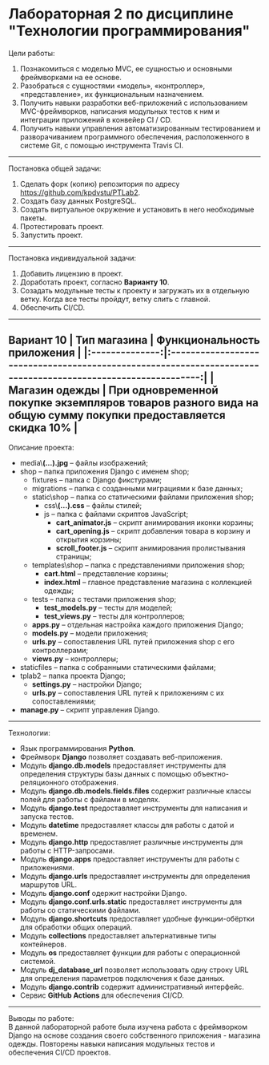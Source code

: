 # Лабораторная 2 по дисциплине "Технологии программирования"

Цели работы:
1. Познакомиться c моделью MVC, ее сущностью и основными фреймворками на ее основе.
2. Разобраться с сущностями «модель», «контроллер», «представление», их функциональным 
назначением.
3. Получить навыки разработки веб-приложений с использованием MVC-фреймворков, написания 
модульных тестов к ним и интеграции приложений в конвейер CI / CD.
4. Получить навыки управления автоматизированным тестированием и разворачиванием 
программного обеспечения, расположенного в системе Git, с помощью инструмента Travis CI.
---
Постановка общей задачи:
1. Сделать форк (копию) репозитория по адресу https://github.com/kpdvstu/PTLab2.
2. Создать базу данных PostgreSQL.
3. Создать виртуальное окружение и установить в него необходимые пакеты.
4. Протестировать проект.
5. Запустить проект.
---
Постановка индивидуальной задачи:
1. Добавить лицензию в проект.
2. Доработать проект, согласно __Варианту 10__.
3. Созадать модульные тесты к проекту и загружать их в отдельную ветку. Когда все тесты пройдут, ветку слить с главной.
4. Обеспечить CI/CD.
---
Вариант 10
|  Тип магазина  |                                        Функциональность приложения                                           |
|:--------------:|:------------------------------------------------------------------------------------------------------------:|
| Магазин одежды | При одновременной покупке экземпляров товаров разного вида на общую сумму покупки предоставляется скидка 10% |
---
Описание проекта:
- media\\__(...).jpg__ &ndash; файлы изображений;
- shop &ndash; папка приложения Django с именем shop;
  - fixtures &ndash; папка с Django фикстурами;
  - migrations &ndash; папка с созданными миграциями к базе данных;
  - static\shop &ndash; папка со статическими файлами приложения shop;
    - css\\__(...).css__ &ndash; файлы стилей;
    - js &ndash; папка с файлами скриптов JavaScript;
      - __cart_animator.js__ &ndash; скрипт анимирования иконки корзины;
      - __cart_opening.js__ &ndash; скрипт добавления товара в корзину и открытия корзины;
      - __scroll_footer.js__ &ndash; скрипт анимирования пролистывания страницы;
  - templates\shop &ndash; папка с представлениями приложения shop;
    - __cart.html__ &ndash; представление корзины;
    - __index.html__ &ndash; главное представление магазина с коллекцией одежды;
  - tests &ndash; папка с тестами приложения shop;
    - __test_models.py__ &ndash; тесты для моделей;
    - __test_views.py__ &ndash; тесты для контроллеров;
  - __apps.py__ &ndash; отдельная настройка каждого приложения Django;
  - __models.py__ &ndash; модели приложения;
  - __urls.py__ &ndash; сопоставления URL путей приложения shop с его контроллерами;
  - __views.py__ &ndash; контроллеры;
- staticfiles &ndash; папка с собранными статическими файлами;
- tplab2 &ndash; папка проекта Django;
  - __settings.py__ &ndash; настройки Django;
  - __urls.py__ &ndash; сопоставления URL путей к приложениям с их сопоставлениями;
- __manage.py__ &ndash; скрипт управления Django.
---
Технологии:
- Язык программирования __Python__.
- Фреймворк __Django__ позволяет создавать веб-приложения.
- Модуль __django.db.models__ предоставляет инструменты для определения структуры базы данных с помощью объектно-реляционного отображения.
- Модуль __django.db.models.fields.files__ содержит различные классы полей для работы с файлами в моделях.
- Модуль __django.test__ предоставляет инструменты для написания и запуска тестов.
- Модуль __datetime__ предоставляет классы для работы с датой и временем.
- Модуль __django.http__ предоставляет различные инструменты для работы с HTTP-запросами.
- Модуль __django.apps__ предоставляет инструменты для работы с приложениями.
- Модуль __django.urls__ предоставляет инструменты для определения маршрутов URL.
- Модуль __django.conf__ одержит настройки Django.
- Модуль __django.conf.urls.static__ предоставляет инструменты для работы со статическими файлами.
- Модуль __django.shortcuts__ предоставляет удобные функции-обёртки для обработки общих операций.
- Модуль __collections__ предоставляет альтернативные типы контейнеров.
- Модуль __os__ предоставляет функции для работы с операционной системой.
- Модуль __dj_database_url__ позволяет использовать одну строку URL для определения параметров подключения к базе данных.
- Модуль __django.contrib__ содержит административный интерфейс.
- Сервис __GitHub Actions__ для обеспечения CI/CD.
---
Выводы по работе:  
В данной лабораторной работе была изучена работа с фреймворком Django на основе создания своего собственного приложения - магазина одежды. Повторены навыки написания модульных тестов и обеспечения CI/CD проектов.
